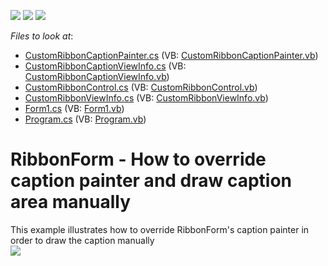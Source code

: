 <!-- default badges list -->
![](https://img.shields.io/endpoint?url=https://codecentral.devexpress.com/api/v1/VersionRange/128617975/16.1.4%2B)
[![](https://img.shields.io/badge/Open_in_DevExpress_Support_Center-FF7200?style=flat-square&logo=DevExpress&logoColor=white)](https://supportcenter.devexpress.com/ticket/details/T303401)
[![](https://img.shields.io/badge/📖_How_to_use_DevExpress_Examples-e9f6fc?style=flat-square)](https://docs.devexpress.com/GeneralInformation/403183)
<!-- default badges end -->
<!-- default file list -->
*Files to look at*:

* [CustomRibbonCaptionPainter.cs](./CS/WindowsFormsApplication82/CustomRibbonCaptionPainter.cs) (VB: [CustomRibbonCaptionPainter.vb](./VB/WindowsFormsApplication82/CustomRibbonCaptionPainter.vb))
* [CustomRibbonCaptionViewInfo.cs](./CS/WindowsFormsApplication82/CustomRibbonCaptionViewInfo.cs) (VB: [CustomRibbonCaptionViewInfo.vb](./VB/WindowsFormsApplication82/CustomRibbonCaptionViewInfo.vb))
* [CustomRibbonControl.cs](./CS/WindowsFormsApplication82/CustomRibbonControl.cs) (VB: [CustomRibbonControl.vb](./VB/WindowsFormsApplication82/CustomRibbonControl.vb))
* [CustomRibbonViewInfo.cs](./CS/WindowsFormsApplication82/CustomRibbonViewInfo.cs) (VB: [CustomRibbonViewInfo.vb](./VB/WindowsFormsApplication82/CustomRibbonViewInfo.vb))
* [Form1.cs](./CS/WindowsFormsApplication82/Form1.cs) (VB: [Form1.vb](./VB/WindowsFormsApplication82/Form1.vb))
* [Program.cs](./CS/WindowsFormsApplication82/Program.cs) (VB: [Program.vb](./VB/WindowsFormsApplication82/Program.vb))
<!-- default file list end -->
# RibbonForm - How to override caption painter and draw caption area manually


This example illustrates how to override RibbonForm's caption painter in order to draw the caption manually<br /><img src="https://raw.githubusercontent.com/DevExpress-Examples/ribbonform-how-to-override-caption-painter-and-draw-caption-area-manually-t303401/16.1.4+/media/7ddffc72-78d4-11e5-80bf-00155d62480c.png">

<br/>


